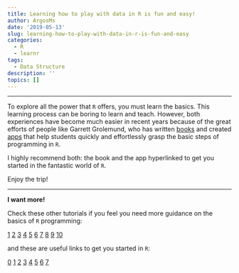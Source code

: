 ```yaml
---
title: Learning how to play with data in R is fun and easy!
author: ArgosMs
date: '2019-05-13'
slug: learning-how-to-play-with-data-in-r-is-fun-and-easy
categories:
  - R
  - learnr
tags:
  - Data Structure
description: ''
topics: []
---
```


***

To explore all the power that `R` offers, you must learn the basics. This learning process can be boring to learn and teach. However, both experiences have become much easier in recent years because of the great efforts of people like Garrett Grolemund, who has written [books](https://rstudio-education.github.io/hopr/) and created [apps](https://tutorials.shinyapps.io/04-Programming-Basics/#section-welcome) that help students quickly and effortlessly grasp the basic steps of programming in `R`. 

I highly recommend both: the book and the app hyperlinked to get you started in the fantastic world of `R`.

Enjoy the trip!

***

**I want more!**

Check these other tutorials if you feel you need more guidance on the basics of `R` programming:

[1](https://rstudio.github.io/learnr/#getting_started)
[2](https://intellipaat.com/tutorial/r-programming/data-structures-r-programming/)
[3](https://swcarpentry.github.io/r-novice-inflammation/13-supp-data-structures/)
[4](https://www.datacamp.com/community/tutorials/r-formula-tutorial)
[5](https://www.datacamp.com/community/tutorials/15-easy-solutions-data-frame-problems-r)
[6](https://acadgild.com/blog/introduction-to-data-structures-in-r)
[7](https://www.statmethods.net/input/datatypes.html)
[8](https://www.datamentor.io/r-programming/vector/)
[9](https://www.tutorialspoint.com/r/r_data_types.htm)
[10](http://adv-r.had.co.nz/Data-structures.html)

and these are useful links to get you started in `R`:

[0](http://biometry.github.io/APES/R/R10-gettingStarted.html)
[1](https://www.r-exercises.com/start-here-to-learn-r/)
[2](https://www.guru99.com/r-tutorial.html)
[3](https://learningstatisticswithr-bookdown.netlify.com/)
[4](https://www.analyticsvidhya.com/learning-paths-data-science-business-analytics-business-intelligence-big-data/learning-path-r-data-science/)
[5](https://www.statmethods.net/r-tutorial/index.html)
[6](https://data-flair.training/blogs/data-manipulation-in-r/)
[7](http://milton-the-cat.rocks/home/adventr.html)